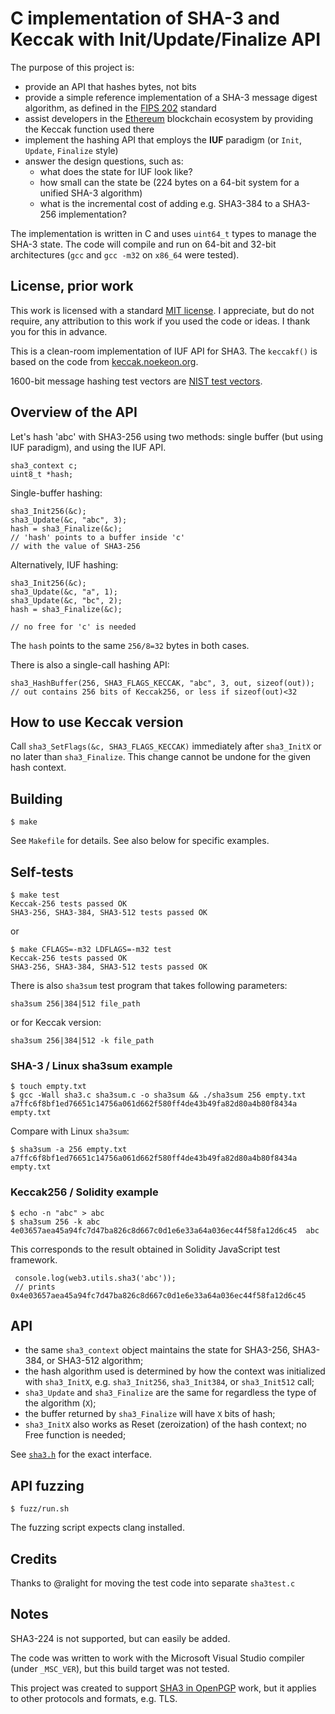 <!--
Copyright (c) 2020 brainhub

SPDX-License-Identifier: MIT
-->
# C implementation of SHA-3 and Keccak with Init/Update/Finalize API

The purpose of this project is:

* provide an API that hashes bytes, not bits
* provide a simple reference implementation of a SHA-3 message digest algorithm, as defined in the [FIPS 202][fips202_standard] standard
* assist developers in the [Ethereum](https://www.ethereum.org/) blockchain ecosystem by providing the Keccak function used there
* implement the hashing API that employs the __IUF__ paradigm (or `Init`, `Update`, `Finalize` style)
* answer the design questions, such as:
  * what does the state for IUF look like?
  * how small can the state be (224 bytes on a 64-bit system for a unified SHA-3 algorithm)
  * what is the incremental cost of adding e.g. SHA3-384 to a SHA3-256 implementation?

The implementation is written in C and uses `uint64_t` types to manage the SHA-3 state. The code will compile and run on 64-bit and 32-bit architectures (`gcc` and `gcc -m32` on `x86_64` were tested).

[fips202_standard]: http://nvlpubs.nist.gov/nistpubs/FIPS/NIST.FIPS.202.pdf "FIPS 202 standard"

## License, prior work

This work is licensed with a standard [MIT license](LICENSE). I appreciate, but do not require, any attribution to this work if you used the code or ideas. I thank you for this in advance.

This is a clean-room implementation of IUF API for SHA3. The `keccakf()` is based on the code from [keccak.noekeon.org](http://keccak.noekeon.org/).

1600-bit message hashing test vectors are [NIST test vectors](http://csrc.nist.gov/groups/ST/toolkit/examples.html).

## Overview of the API

Let's hash 'abc' with SHA3-256 using two methods: single buffer (but using IUF paradigm), and using the IUF API. 

    sha3_context c;
    uint8_t *hash;

Single-buffer hashing:

    sha3_Init256(&c);
    sha3_Update(&c, "abc", 3);
    hash = sha3_Finalize(&c);
    // 'hash' points to a buffer inside 'c'
    // with the value of SHA3-256

Alternatively, IUF hashing:

    sha3_Init256(&c);
    sha3_Update(&c, "a", 1);
    sha3_Update(&c, "bc", 2);
    hash = sha3_Finalize(&c);

    // no free for 'c' is needed

The `hash` points to the same `256/8=32` bytes in both cases.

There is also a single-call hashing API:

    sha3_HashBuffer(256, SHA3_FLAGS_KECCAK, "abc", 3, out, sizeof(out));
    // out contains 256 bits of Keccak256, or less if sizeof(out)<32

## How to use Keccak version

Call `sha3_SetFlags(&c, SHA3_FLAGS_KECCAK)` immediately after `sha3_InitX` or no later than `sha3_Finalize`. This change cannot be undone for the given hash context.

## Building

    $ make

See `Makefile` for details. See also below for specific examples.

## Self-tests

    $ make test
    Keccak-256 tests passed OK
    SHA3-256, SHA3-384, SHA3-512 tests passed OK

or 

    $ make CFLAGS=-m32 LDFLAGS=-m32 test
    Keccak-256 tests passed OK
    SHA3-256, SHA3-384, SHA3-512 tests passed OK

There is also `sha3sum` test program that takes following parameters:

    sha3sum 256|384|512 file_path 

or for Keccak version:

    sha3sum 256|384|512 -k file_path 

### SHA-3 / Linux sha3sum example

    $ touch empty.txt
    $ gcc -Wall sha3.c sha3sum.c -o sha3sum && ./sha3sum 256 empty.txt
    a7ffc6f8bf1ed76651c14756a061d662f580ff4de43b49fa82d80a4b80f8434a  empty.txt

Compare with Linux `sha3sum`:

    $ sha3sum -a 256 empty.txt
    a7ffc6f8bf1ed76651c14756a061d662f580ff4de43b49fa82d80a4b80f8434a  empty.txt

### Keccak256 / Solidity example

    $ echo -n "abc" > abc
    $ sha3sum 256 -k abc
    4e03657aea45a94fc7d47ba826c8d667c0d1e6e33a64a036ec44f58fa12d6c45  abc

This corresponds to the result obtained in Solidity JavaScript test framework.

     console.log(web3.utils.sha3('abc'));
     // prints 0x4e03657aea45a94fc7d47ba826c8d667c0d1e6e33a64a036ec44f58fa12d6c45

## API

* the same `sha3_context` object maintains the state for SHA3-256, SHA3-384, or SHA3-512 algorithm;
* the hash algorithm used is determined by how the context was initialized with `sha3_InitX`, e.g. `sha3_Init256`, `sha3_Init384`, or `sha3_Init512` call;
* `sha3_Update` and `sha3_Finalize` are the same for regardless the type of the algorithm (`X`);
* the buffer returned by `sha3_Finalize` will have `X` bits of hash;
* `sha3_InitX` also works as Reset (zeroization) of the hash context; no Free function is needed;

See [`sha3.h`](sha3.h) for the exact interface.

## API fuzzing

    $ fuzz/run.sh

The fuzzing script expects clang installed.

## Credits

Thanks to @ralight for moving the test code into separate `sha3test.c`

## Notes

SHA3-224 is not supported, but can easily be added.

The code was written to work with the Microsoft Visual Studio compiler (under `_MSC_VER`), but this build target was not tested.

This project was created to support [SHA3 in OpenPGP](https://tools.ietf.org/html/draft-jivsov-openpgp-sha3) work, but it applies to other protocols and formats, e.g. TLS.


